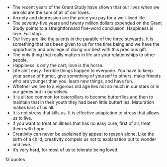  - The recent years of the Grant Study have shown that our lives when we are old are the sum of all of our loves.
 - Anxiety and depression are the price you pay for a well-lived life.
 - The seventy-five years and twenty million dollars expended on the Grant Study points to a straightforward five-word conclusion: Happiness is love. Full stop.
 - Our lives are like the talents in the parable of the three stewards. It is something that has been given to us for the time being and we have the opportunity and privilege of doing our best with this precious gift.
 - The only thing that really matters in life are your relationships to other people.
 - Happiness is only the cart; love is the horse.
 - Life ain’t easy. Terrible things happen to everyone. You have to keep your sense of humor, give something of yourself to others, make friends who are younger than you, learn new things, and have fun.
 - Whether we live to a vigorous old age lies not so much in our stars or in our genes but in ourselves.
 - It is all too common for caterpillars to become butterflies and then to maintain that in their youth they had been little butterflies. Maturation makes liars of us all.
 - It is not stress that kills us. It is effective adaptation to stress that allows us to live.
 - If you want to treat an illness that has no easy cure, first of all, treat them with hope.
 - Creativity can never be explained by appeal to reason alone. Like the birth of a child, creativity compels us not to explanation but to wonder and awe.
 - It’s very hard, for most of us to tolerate being loved.

13 quotes